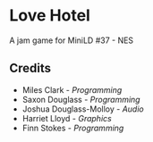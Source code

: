 Love Hotel
==========

A jam game for MiniLD #37 - NES

Credits
-------
* Miles Clark - *Programming*
* Saxon Douglass - *Programming*
* Joshua Douglass-Molloy - *Audio*
* Harriet Lloyd - *Graphics*
* Finn Stokes - *Programming*

